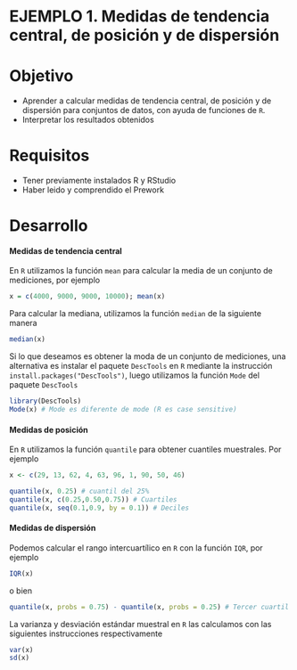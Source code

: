 # EJEMPLO 1. Medidas de tendencia central, de posición y de dispersión

# Objetivo

- Aprender a calcular medidas de tendencia central, de posición y de dispersión para conjuntos de datos, con ayuda de funciones de `R`.
- Interpretar los resultados obtenidos

# Requisitos

- Tener previamente instalados R y RStudio
- Haber leido y comprendido el Prework

# Desarrollo

#### Medidas de tendencia central

En `R` utilizamos la función `mean` para calcular la media de un conjunto de mediciones, por ejemplo

```R
x = c(4000, 9000, 9000, 10000); mean(x)
```

Para calcular la mediana, utilizamos la función `median` de la siguiente manera

```R
median(x)
```

Si lo que deseamos es obtener la moda de un conjunto de mediciones, una alternativa es instalar el paquete `DescTools` en `R` mediante la instrucción `install.packages("DescTools")`, luego utilizamos la función `Mode` del paquete
`DescTools`

```R
library(DescTools)
Mode(x) # Mode es diferente de mode (R es case sensitive)
```

#### Medidas de posición

En `R` utilizamos la función `quantile` para obtener cuantiles muestrales. Por ejemplo

```R
x <- c(29, 13, 62, 4, 63, 96, 1, 90, 50, 46)

quantile(x, 0.25) # cuantil del 25%
quantile(x, c(0.25,0.50,0.75)) # Cuartiles
quantile(x, seq(0.1,0.9, by = 0.1)) # Deciles

```
#### Medidas de dispersión

Podemos calcular el rango intercuartílico en `R` con la función `IQR`, por ejemplo

```R
IQR(x)
```

o bien

```R
quantile(x, probs = 0.75) - quantile(x, probs = 0.25) # Tercer cuartil menos primer cuartil
```

La varianza y desviación estándar muestral en `R` las calculamos con las  siguientes instrucciones respectivamente

```R
var(x)
sd(x)
```
